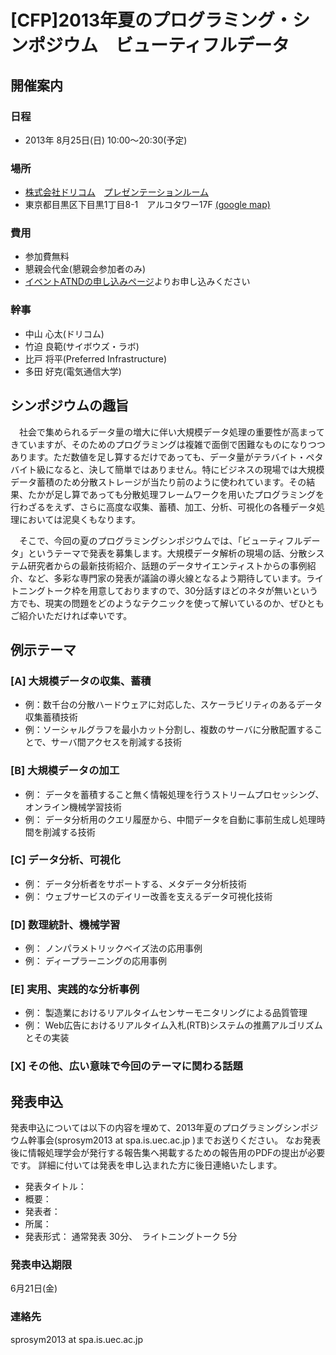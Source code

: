 # [CFP]2013年夏のプログラミング・シンポジウム　ビューティフルデータ


## 開催案内

### 日程
* 2013年 8月25日(日) 10:00～20:30(予定)

### 場所
* [株式会社ドリコム](http://www.drecom.co.jp/company/accessmap/)　[プレゼンテーションルーム](http://www.drecom.co.jp/recruit/room/)
* 東京都目黒区下目黒1丁目8-1　アルコタワー17F [(google map)](https://maps.google.co.jp/maps?f=q&source=embed&hl=ja&geocode=&q=%E6%9D%B1%E4%BA%AC%E9%83%BD%E7%9B%AE%E9%BB%92%E5%8C%BA%E4%B8%8B%E7%9B%AE%E9%BB%921%E4%B8%81%E7%9B%AE8-1&aq=&sll=35.632078,139.713348&sspn=0.009897,0.015718&brcurrent=3,0x60188b1f1bf66563:0x353f57f5f131180a,0&ie=UTF8&hq=&hnear=%E6%9D%B1%E4%BA%AC%E9%83%BD%E7%9B%AE%E9%BB%92%E5%8C%BA%E4%B8%8B%E7%9B%AE%E9%BB%92%EF%BC%91%E4%B8%81%E7%9B%AE%EF%BC%98%E2%88%92%EF%BC%91&t=m&ll=35.632117,139.713306&spn=0.028044,0.05682&z=14&iwloc=A)

### 費用
* 参加費無料
* 懇親会代金(懇親会参加者のみ)
* [イベントATNDの申し込みページ](http://atnd.org/event/spro2013)よりお申し込みください

### 幹事
* 中山 心太(ドリコム)
* 竹迫 良範(サイボウズ・ラボ)
* 比戸 将平(Preferred Infrastructure)
* 多田 好克(電気通信大学)

## シンポジウムの趣旨
　社会で集められるデータ量の増大に伴い大規模データ処理の重要性が高まってきていますが、そのためのプログラミングは複雑で面倒で困難なものになりつつあります。ただ数値を足し算するだけであっても、データ量がテラバイト・ペタバイト級になると、決して簡単ではありません。特にビジネスの現場では大規模データ蓄積のため分散ストレージが当たり前のように使われています。その結果、たかが足し算であっても分散処理フレームワークを用いたプログラミングを行わざるをえず、さらに高度な収集、蓄積、加工、分析、可視化の各種データ処理においては泥臭くもなります。

　そこで、今回の夏のプログラミングシンポジウムでは、「ビューティフルデータ」というテーマで発表を募集します。大規模データ解析の現場の話、分散システム研究者からの最新技術紹介、話題のデータサイエンティストからの事例紹介、など、多彩な専門家の発表が議論の導火線となるよう期待しています。ライトニングトーク枠を用意しておりますので、30分話すほどのネタが無いという方でも、現実の問題をどのようなテクニックを使って解いているのか、ぜひともご紹介いただければ幸いです。

## 例示テーマ
### [A] 大規模データの収集、蓄積
* 例：数千台の分散ハードウェアに対応した、スケーラビリティのあるデータ収集蓄積技術
* 例：ソーシャルグラフを最小カット分割し、複数のサーバに分散配置することで、サーバ間アクセスを削減する技術

### [B] 大規模データの加工
* 例： データを蓄積すること無く情報処理を行うストリームプロセッシング、オンライン機械学習技術
* 例： データ分析用のクエリ履歴から、中間データを自動に事前生成し処理時間を削減する技術

### [C] データ分析、可視化
* 例： データ分析者をサポートする、メタデータ分析技術
* 例： ウェブサービスのデイリー改善を支えるデータ可視化技術

### [D] 数理統計、機械学習
* 例： ノンパラメトリックベイズ法の応用事例
* 例： ディープラーニングの応用事例

### [E] 実用、実践的な分析事例
* 例： 製造業におけるリアルタイムセンサーモニタリングによる品質管理
* 例： Web広告におけるリアルタイム入札(RTB)システムの推薦アルゴリズムとその実装

### [X] その他、広い意味で今回のテーマに関わる話題

## 発表申込
発表申込については以下の内容を埋めて、2013年夏のプログラミングシンポジウム幹事会(sprosym2013 at spa.is.uec.ac.jp )までお送りください。
なお発表後に情報処理学会が発行する報告集へ掲載するための報告用のPDFの提出が必要です。
詳細に付いては発表を申し込まれた方に後日連絡いたします。

* 発表タイトル：
* 概要：
* 発表者：
* 所属：
* 発表形式： 通常発表 30分、　ライトニングトーク 5分


### 発表申込期限
6月21日(金)

### 連絡先
sprosym2013 at spa.is.uec.ac.jp

###
